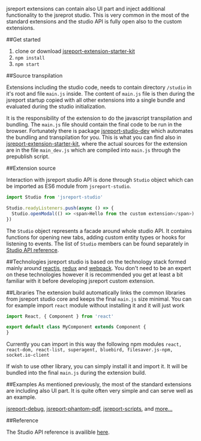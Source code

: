 ﻿jsreport extensions can contain also UI part and inject additional functionality to the jsreprot studio. This is very common in the most of the standard extensions and the studio API is fully open also to the custom extensions.

##Get started

1. clone or download [jsreport-extension-starter-kit](https://github.com/jsreport/jsreport-extension-starter-kit)
2. `npm install`
3. `npm start`

##Source transpilation

Extensions including the studio code, needs to contain directory `/studio` in it's root and file `main.js` inside. The content of `main.js` file is then during the jsreport startup copied  with all other extensions into a single bundle and evaluated during the studio initialization. 

It is the responsibility of the extension to do the javascript transpilation and bundling. The `main.js` file should contain the final code to be run in the browser. Fortunately there is package [jsreport-studio-dev](https://github.com/jsreport/jsreport-studio-dev) which automates the bundling and transpilation for you. This is what you can find also in [jsreport-extension-starter-kit](https://github.com/jsreport/jsreport-extension-starter-kit), where the actual sources for the extension are in the file `main_dev.js` which are compiled into `main.js` through the prepublish script.

##Extension source

Interaction with jsreport studio API is done through `Studio` object which can be imported as ES6 module from `jsreport-studio`.
```js
import Studio from 'jsreport-studio'

Studio.readyListeners.push(async () => {
  Studio.openModal(() => <span>Hello from the custom extension</span>)
})
```

The `Studio` object represents a facade around whole studio API. It contains functions for opening new tabs, adding custom entity types or hooks for listening to events. The list of `Studio` members can be found separately in [Studio API reference](http://jsreport.net/learn/studio-api-reference).


##Technologies
jsreport studio is based on the technology stack formed mainly around [reactjs](https://facebook.github.io/react/), [redux](https://github.com/reactjs/redux) and [webpack](https://webpack.github.io/). You don't need to be an expert on these technologies however it is recommended you get at least a bit familiar with it before developing jsreport custom extension.

##Libraries
The extension build automatically links the common libraries from jsreport studio core and keeps the final `main.js` size minimal. You can for example import `react` module without installing it and it will just work

```js
import React, { Component } from 'react'

export default class MyComponent extends Component {
}
```

Currently you can import in this way the following npm modules
`react, react-dom, react-list, superagent, bluebird, filesaver.js-npm, socket.io-client`

If wish to use other library, you can simply install it and import it. It will be bundled into the final `main.js` during the extension build.

##Examples 
As mentioned previously, the most of the standard extensions are including also UI part. It is quite often very simple and can serve well as an example.

[jsreport-debug](https://github.com/jsreport/jsreport-debug), [jsreport-phantom-pdf](https://github.com/jsreport/jsreport-phantom-pdf), [jsreport-scripts](https://github.com/jsreport/jsreport-scripts), and [more...](https://github.com/jsreport/jsreport-core#list-of-extensions)

##Reference

The Studio API reference is availible [here](http://jsreport.net/learn/studio-api-reference).

